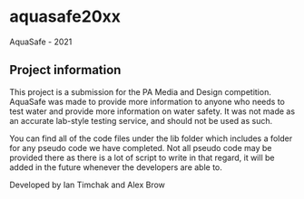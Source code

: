 # aquasafe20xx

AquaSafe - 2021

## Project information

This project is a submission for the PA Media and Design competition.
AquaSafe was made to provide more information to anyone who needs to test water and provide more information on water safety.
It was not made as an accurate lab-style testing service, and should not be used as such.

You can find all of the code files under the lib folder which includes a folder for any pseudo code we have completed.
Not all pseudo code may be provided there as there is a lot of script to write in that regard, it will be added in the future whenever the developers are able to.

Developed by Ian Timchak and Alex Brow
